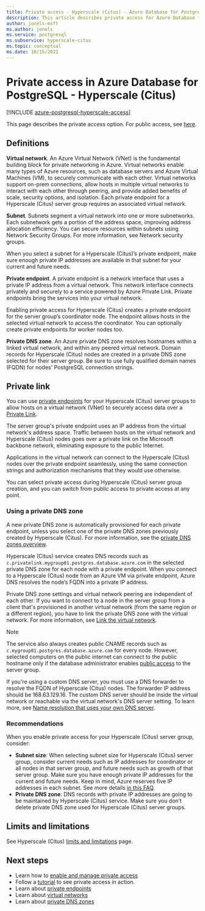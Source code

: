 ```yaml
---
title: Private access - Hyperscale (Citus) - Azure Database for PostgreSQL
description: This article describes private access for Azure Database for PostgreSQL - Hyperscale (Citus).
author: jonels-msft
ms.author: jonels
ms.service: postgresql
ms.subservice: hyperscale-citus
ms.topic: conceptual
ms.date: 10/15/2021
---
```


# Private access in Azure Database for PostgreSQL - Hyperscale (Citus)

[!INCLUDE [azure-postgresql-hyperscale-access](../../../includes/azure-postgresql-hyperscale-access.md)]

This page describes the private access option. For public access, see
[here](concepts-firewall-rules.md).

## Definitions

**Virtual network**. An Azure Virtual Network (VNet) is the fundamental
building block for private networking in Azure. Virtual networks enable many
types of Azure resources, such as database servers and Azure Virtual Machines
(VM), to securely communicate with each other. Virtual networks support on-prem
connections, allow hosts in multiple virtual networks to interact with each
other through peering, and provide added benefits of scale, security options,
and isolation. Each private endpoint for a Hyperscale (Citus) server group
requires an associated virtual network.

**Subnet**. Subnets segment a virtual network into one or more subnetworks.
Each subnetwork gets a portion of the address space, improving address
allocation efficiency.  You can secure resources within subnets using Network
Security Groups. For more information, see Network security groups.

When you select a subnet for a Hyperscale (Citus)’s private endpoint, make sure
enough private IP addresses are available in that subnet for your current and
future needs.

**Private endpoint**. A private endpoint is a network interface that uses a
private IP address from a virtual network. This network interface connects
privately and securely to a service powered by Azure Private Link. Private
endpoints bring the services into your virtual network.

Enabling private access for Hyperscale (Citus) creates a private endpoint for
the server group’s coordinator node. The endpoint allows hosts in the selected
virtual network to access the coordinator. You can optionally create private
endpoints for worker nodes too.

**Private DNS zone**. An Azure private DNS zone resolves hostnames within a
linked virtual network, and within any peered virtual network. Domain records
for Hyperscale (Citus) nodes are created in a private DNS zone selected for
their server group.  Be sure to use fully qualified domain names (FQDN) for
nodes' PostgreSQL connection strings.

## Private link

You can use [private endpoints](../../private-link/private-endpoint-overview.md)
for your Hyperscale (Citus) server groups to allow hosts on a virtual network
(VNet) to securely access data over a [Private
Link](../../private-link/private-link-overview.md).

The server group's private endpoint uses an IP address from the virtual
network's address space. Traffic between hosts on the virtual network and
Hyperscale (Citus) nodes goes over a private link on the Microsoft backbone
network, eliminating exposure to the public Internet.

Applications in the virtual network can connect to the Hyperscale (Citus) nodes
over the private endpoint seamlessly, using the same connection strings and
authorization mechanisms that they would use otherwise.

You can select private access during Hyperscale (Citus) server group creation,
and you can switch from public access to private access at any point.

### Using a private DNS zone

A new private DNS zone is automatically provisioned for each private endpoint,
unless you select one of the private DNS zones previously created by Hyperscale
(Citus). For more information, see the [private DNS zones
overview](../../dns/private-dns-overview.md).

Hyperscale (Citus) service creates DNS records such as
`c.privatelink.mygroup01.postgres.database.azure.com`  in the selected private
DNS zone for each node with a private endpoint. When you connect to a
Hyperscale (Citus) node from an Azure VM via private endpoint, Azure DNS
resolves the node’s FQDN into a private IP address.

Private DNS zone settings and virtual network peering are independent of each
other. If you want to connect to a node in the server group from a client
that's provisioned in another virtual network (from the same region or a
different region), you have to link the private DNS zone with the virtual
network. For more information, see [Link the virtual
network](../../dns/private-dns-getstarted-portal.md#link-the-virtual-network).

> [!NOTE]
>
> The service also always creates public CNAME records such as
> `c.mygroup01.postgres.database.azure.com` for every node. However, selected
> computers on the public internet can connect to the public hostname only if
> the database administrator enables [public
> access](concepts-firewall-rules.md) to the server group.

If you're using a custom DNS server, you must use a DNS forwarder to resolve
the FQDN of Hyperscale (Citus) nodes. The forwarder IP address should be
168.63.129.16. The custom DNS server should be inside the virtual network or
reachable via the virtual network's DNS server setting. To learn more, see
[Name resolution that uses your own DNS
server](../../virtual-network/virtual-networks-name-resolution-for-vms-and-role-instances.md#name-resolution-that-uses-your-own-dns-server).

### Recommendations

When you enable private access for your Hyperscale (Citus) server group,
consider:

* **Subnet size**: When selecting subnet size for Hyperscale (Citus) server
  group, consider current needs such as IP addresses for coordinator or all
  nodes in that server group, and future needs such as growth of that server
  group. Make sure you have enough private IP addresses for the current and
  future needs. Keep in mind, Azure reserves five IP addresses in each subnet.
  See more details [in this
  FAQ](../../virtual-network/virtual-networks-faq.md#configuration).
* **Private DNS zone**: DNS records with private IP addresses are going to be
  maintained by Hyperscale (Citus) service. Make sure you don’t delete private
  DNS zone used for Hyperscale (Citus) server groups.

## Limits and limitations

See Hyperscale (Citus) [limits and limitations](concepts-limits.md)
page.

## Next steps

* Learn how to [enable and manage private access](howto-private-access.md)
* Follow a [tutorial](tutorial-private-access.md) to see private access in
  action.
* Learn about [private
  endpoints](../../private-link/private-endpoint-overview.md)
* Learn about [virtual
  networks](../../virtual-network/concepts-and-best-practices.md)
* Learn about [private DNS zones](../../dns/private-dns-overview.md)
